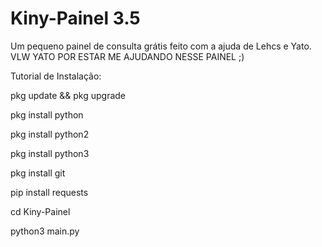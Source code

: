 # Kiny-Painel 3.5
Um pequeno painel de consulta grátis feito com a ajuda de Lehcs e Yato.
VLW YATO POR ESTAR ME AJUDANDO NESSE PAINEL ;) 

Tutorial de Instalação:

pkg update && pkg upgrade

pkg install python 

pkg install python2

pkg install python3

pkg install git

pip install requests

cd Kiny-Painel

python3 main.py
